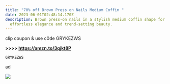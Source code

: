 ```yaml
---
title: "70% off Brown Press on Nails Medium Coffin "
date: 2023-06-01T02:48:14.170Z
description: Brown press-on nails in a stylish medium coffin shape for
  effortless elegance and trend-setting beauty.
---
```

clip coupon & use c0de GRYKEZWS

**\>>>> https://amzn.to/3qjkt8P** 

<pre><code class="language-js" data-prismjs-copy="Click to Copy">GRYKEZWS</code></pre>

ad <!--StartFragment-->

![](https://m.media-amazon.com/images/I/71IFrvrET+L._SL1500_.jpg)

<!--EndFragment-->
